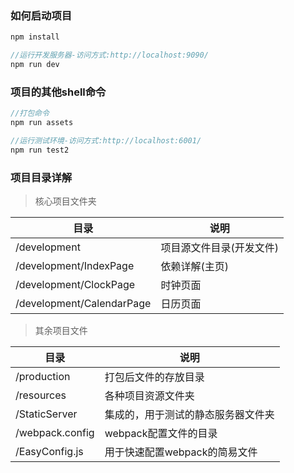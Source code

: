 ###	如何启动项目

```javascript
npm install
```

```javascript
//运行开发服务器-访问方式:http://localhost:9090/
npm run dev
```

###	项目的其他shell命令

```javascript
//打包命令
npm run assets
```

```javascript
//运行测试环境-访问方式:http://localhost:6001/
npm run test2
```

###	 项目目录详解

> 核心项目文件夹

| 目录                      | 说明                     |
| ------------------------- | ------------------------ |
| /development              | 项目源文件目录(开发文件) |
| /development/IndexPage    | 依赖详解(主页)           |
| /development/ClockPage    | 时钟页面                 |
| /development/CalendarPage | 日历页面                 |

> 其余项目文件

| 目录            | 说明                               |
| --------------- | ---------------------------------- |
| /production     | 打包后文件的存放目录               |
| /resources      | 各种项目资源文件夹                 |
| /StaticServer   | 集成的，用于测试的静态服务器文件夹 |
| /webpack.config | webpack配置文件的目录              |
| /EasyConfig.js  | 用于快速配置webpack的简易文件      |

